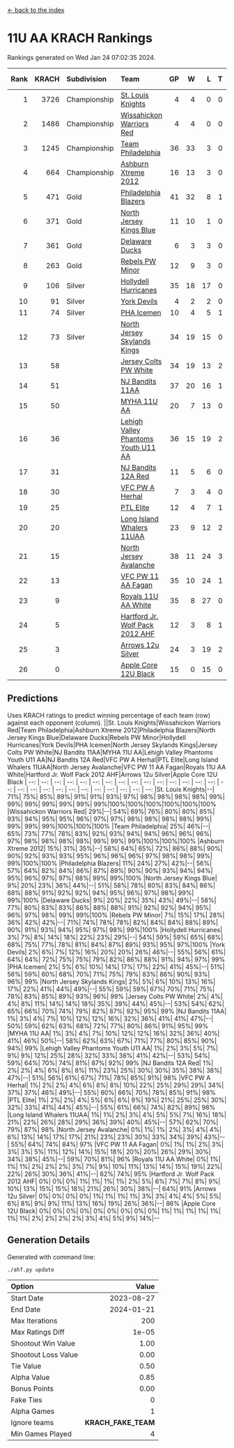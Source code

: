 [<- back to the index](readme.md)
# 11U AA KRACH Rankings
Rankings generated on Wed Jan 24 07:02:35 2024.

Rank|KRACH|Subdivision|Team|GP|W|L|T|OTW|OTL|SoS|Exp Wins|Win Diff
---:|---:|:---|:---|---:|---:|---:|---:|---:|---:|---:|---:|---:
1|3726|Championship|[St. Louis Knights](https://gamesheetstats.com/seasons/3659/teams/143319/schedule)|4|4|0|0|0|0|124|4.8|-0.0
2|1486|Championship|[Wissahickon Warriors Red](https://gamesheetstats.com/seasons/3659/teams/140468/schedule)|4|4|0|0|1|0|48|4.8|-0.0
3|1245|Championship|[Team Philadelphia](https://gamesheetstats.com/seasons/3659/teams/140788/schedule)|36|33|3|0|1|1|137|33.9|0.0
4|664|Championship|[Ashburn Xtreme 2012](https://gamesheetstats.com/seasons/3659/teams/140775/schedule)|16|13|3|0|1|0|255|13.9|0.0
5|471|Gold|[Philadelphia Blazers](https://gamesheetstats.com/seasons/3659/teams/140785/schedule)|41|32|8|1|2|1|283|33.3|-0.0
6|371|Gold|[North Jersey Kings Blue](https://gamesheetstats.com/seasons/3659/teams/140459/schedule)|11|10|1|0|1|0|41|10.9|0.0
7|361|Gold|[Delaware Ducks](https://gamesheetstats.com/seasons/3659/teams/140453/schedule)|6|3|3|0|1|1|521|3.9|0.0
8|263|Gold|[Rebels PW Minor](https://gamesheetstats.com/seasons/3659/teams/140786/schedule)|12|9|3|0|0|0|194|9.9|0.0
9|106|Silver|[Hollydell Hurricanes](https://gamesheetstats.com/seasons/3659/teams/140777/schedule)|35|18|17|0|1|3|440|18.9|0.0
10|91|Silver|[York Devils](https://gamesheetstats.com/seasons/3659/teams/140469/schedule)|4|2|2|0|1|0|504|2.9|0.0
11|74|Silver|[PHA Icemen](https://gamesheetstats.com/seasons/3659/teams/143313/schedule)|10|4|5|1|1|0|254|5.4|0.0
12|73|Silver|[North Jersey Skylands Kings](https://gamesheetstats.com/seasons/3659/teams/140784/schedule)|34|19|15|0|2|3|179|19.9|0.0
13|58||[Jersey Colts PW White](https://gamesheetstats.com/seasons/3659/teams/140778/schedule)|34|19|13|2|2|0|111|20.9|0.0
14|51||[NJ Bandits 11AA](https://gamesheetstats.com/seasons/3659/teams/140782/schedule)|37|20|16|1|0|2|128|21.4|0.0
15|50||[MYHA 11U AA](https://gamesheetstats.com/seasons/3659/teams/140781/schedule)|20|7|13|0|0|0|327|7.9|0.0
16|36||[Lehigh Valley Phantoms Youth U11 AA](https://gamesheetstats.com/seasons/3659/teams/140779/schedule)|36|15|19|2|1|1|272|16.9|0.0
17|31||[NJ Bandits 12A Red](https://gamesheetstats.com/seasons/3659/teams/140458/schedule)|11|5|6|0|0|0|43|5.9|0.0
18|30||[VFC PW A Herhal](https://gamesheetstats.com/seasons/3659/teams/140467/schedule)|7|3|4|0|1|1|97|3.9|0.0
19|25||[PTL Elite](https://gamesheetstats.com/seasons/3659/teams/140462/schedule)|12|4|7|1|1|0|45|5.4|0.0
20|20||[Long Island Whalers 11UAA](https://gamesheetstats.com/seasons/3659/teams/140780/schedule)|23|9|12|2|0|1|71|10.9|0.0
21|15||[North Jersey Avalanche](https://gamesheetstats.com/seasons/3659/teams/140783/schedule)|38|11|24|3|1|5|147|13.4|0.0
22|13||[VFC PW 11 AA Fagan](https://gamesheetstats.com/seasons/3659/teams/140789/schedule)|35|10|24|1|3|1|273|11.4|0.0
23|9||[Royals 11U AA White](https://gamesheetstats.com/seasons/3659/teams/140787/schedule)|35|8|27|0|1|0|297|8.9|0.0
24|5||[Hartford Jr. Wolf Pack 2012 AHF](https://gamesheetstats.com/seasons/3659/teams/140776/schedule)|12|3|8|1|0|0|33|4.4|0.0
25|3||[Arrows 12u Silver](https://gamesheetstats.com/seasons/3659/teams/140774/schedule)|24|3|19|2|0|1|66|4.9|0.0
26|0||[Apple Core 12U Black](https://gamesheetstats.com/seasons/3659/teams/140773/schedule)|15|0|15|0|0|0|314|0.9|0.0

## Predictions
Uses KRACH ratings to predict winning percentage of each team (row) against each opponent (column).
||St. Louis Knights|Wissahickon Warriors Red|Team Philadelphia|Ashburn Xtreme 2012|Philadelphia Blazers|North Jersey Kings Blue|Delaware Ducks|Rebels PW Minor|Hollydell Hurricanes|York Devils|PHA Icemen|North Jersey Skylands Kings|Jersey Colts PW White|NJ Bandits 11AA|MYHA 11U AA|Lehigh Valley Phantoms Youth U11 AA|NJ Bandits 12A Red|VFC PW A Herhal|PTL Elite|Long Island Whalers 11UAA|North Jersey Avalanche|VFC PW 11 AA Fagan|Royals 11U AA White|Hartford Jr. Wolf Pack 2012 AHF|Arrows 12u Silver|Apple Core 12U Black
| --: | --: | --: | --: | --: | --: | --: | --: | --: | --: | --: | --: | --: | --: | --: | --: | --: | --: | --: | --: | --: | --: | --: | --: | --: | --: | --: 
|St. Louis Knights|--| 71%| 75%| 85%| 89%| 91%| 91%| 93%| 97%| 98%| 98%| 98%| 98%| 99%| 99%| 99%| 99%| 99%| 99%| 99%|100%|100%|100%|100%|100%|100%
|Wissahickon Warriors Red| 29%|--| 54%| 69%| 76%| 80%| 80%| 85%| 93%| 94%| 95%| 95%| 96%| 97%| 97%| 98%| 98%| 98%| 98%| 99%| 99%| 99%| 99%|100%|100%|100%
|Team Philadelphia| 25%| 46%|--| 65%| 73%| 77%| 78%| 83%| 92%| 93%| 94%| 94%| 96%| 96%| 96%| 97%| 98%| 98%| 98%| 98%| 99%| 99%| 99%|100%|100%|100%
|Ashburn Xtreme 2012| 15%| 31%| 35%|--| 58%| 64%| 65%| 72%| 86%| 88%| 90%| 90%| 92%| 93%| 93%| 95%| 96%| 96%| 96%| 97%| 98%| 98%| 99%| 99%|100%|100%
|Philadelphia Blazers| 11%| 24%| 27%| 42%|--| 56%| 57%| 64%| 82%| 84%| 86%| 87%| 89%| 90%| 90%| 93%| 94%| 94%| 95%| 96%| 97%| 97%| 98%| 99%| 99%|100%
|North Jersey Kings Blue|  9%| 20%| 23%| 36%| 44%|--| 51%| 58%| 78%| 80%| 83%| 84%| 86%| 88%| 88%| 91%| 92%| 92%| 94%| 95%| 96%| 97%| 98%| 99%| 99%|100%
|Delaware Ducks|  9%| 20%| 22%| 35%| 43%| 49%|--| 58%| 77%| 80%| 83%| 83%| 86%| 88%| 88%| 91%| 92%| 92%| 94%| 95%| 96%| 97%| 98%| 99%| 99%|100%
|Rebels PW Minor|  7%| 15%| 17%| 28%| 36%| 42%| 42%|--| 71%| 74%| 78%| 78%| 82%| 84%| 84%| 88%| 89%| 90%| 91%| 93%| 94%| 95%| 97%| 98%| 99%|100%
|Hollydell Hurricanes|  3%|  7%|  8%| 14%| 18%| 22%| 23%| 29%|--| 54%| 59%| 59%| 65%| 68%| 68%| 75%| 77%| 78%| 81%| 84%| 87%| 89%| 93%| 95%| 97%|100%
|York Devils|  2%|  6%|  7%| 12%| 16%| 20%| 20%| 26%| 46%|--| 55%| 56%| 61%| 64%| 64%| 72%| 75%| 75%| 79%| 82%| 86%| 88%| 91%| 94%| 97%| 99%
|PHA Icemen|  2%|  5%|  6%| 10%| 14%| 17%| 17%| 22%| 41%| 45%|--| 51%| 56%| 59%| 60%| 68%| 70%| 71%| 75%| 79%| 83%| 86%| 90%| 93%| 96%| 99%
|North Jersey Skylands Kings|  2%|  5%|  6%| 10%| 13%| 16%| 17%| 22%| 41%| 44%| 49%|--| 55%| 59%| 59%| 67%| 70%| 71%| 75%| 78%| 83%| 85%| 89%| 93%| 96%| 99%
|Jersey Colts PW White|  2%|  4%|  4%|  8%| 11%| 14%| 14%| 18%| 35%| 39%| 44%| 45%|--| 53%| 54%| 62%| 65%| 66%| 70%| 74%| 79%| 82%| 87%| 92%| 95%| 99%
|NJ Bandits 11AA|  1%|  3%|  4%|  7%| 10%| 12%| 12%| 16%| 32%| 36%| 41%| 41%| 47%|--| 50%| 59%| 62%| 63%| 68%| 72%| 77%| 80%| 86%| 91%| 95%| 99%
|MYHA 11U AA|  1%|  3%|  4%|  7%| 10%| 12%| 12%| 16%| 32%| 36%| 40%| 41%| 46%| 50%|--| 58%| 62%| 63%| 67%| 71%| 77%| 80%| 85%| 90%| 94%| 99%
|Lehigh Valley Phantoms Youth U11 AA|  1%|  2%|  3%|  5%|  7%|  9%|  9%| 12%| 25%| 28%| 32%| 33%| 38%| 41%| 42%|--| 53%| 54%| 59%| 64%| 70%| 74%| 81%| 87%| 92%| 99%
|NJ Bandits 12A Red|  1%|  2%|  2%|  4%|  6%|  8%|  8%| 11%| 23%| 25%| 30%| 30%| 35%| 38%| 38%| 47%|--| 51%| 56%| 61%| 67%| 71%| 78%| 85%| 91%| 98%
|VFC PW A Herhal|  1%|  2%|  2%|  4%|  6%|  8%|  8%| 10%| 22%| 25%| 29%| 29%| 34%| 37%| 37%| 46%| 49%|--| 55%| 60%| 66%| 70%| 78%| 85%| 91%| 98%
|PTL Elite|  1%|  2%|  2%|  4%|  5%|  6%|  6%|  9%| 19%| 21%| 25%| 25%| 30%| 32%| 33%| 41%| 44%| 45%|--| 55%| 61%| 66%| 74%| 82%| 89%| 98%
|Long Island Whalers 11UAA|  1%|  1%|  2%|  3%|  4%|  5%|  5%|  7%| 16%| 18%| 21%| 22%| 26%| 28%| 29%| 36%| 39%| 40%| 45%|--| 57%| 62%| 70%| 79%| 87%| 98%
|North Jersey Avalanche|  0%|  1%|  1%|  2%|  3%|  4%|  4%|  6%| 13%| 14%| 17%| 17%| 21%| 23%| 23%| 30%| 33%| 34%| 39%| 43%|--| 55%| 64%| 74%| 84%| 97%
|VFC PW 11 AA Fagan|  0%|  1%|  1%|  2%|  3%|  3%|  3%|  5%| 11%| 12%| 14%| 15%| 18%| 20%| 20%| 26%| 29%| 30%| 34%| 38%| 45%|--| 59%| 70%| 81%| 96%
|Royals 11U AA White|  0%|  1%|  1%|  1%|  2%|  2%|  2%|  3%|  7%|  9%| 10%| 11%| 13%| 14%| 15%| 19%| 22%| 22%| 26%| 30%| 36%| 41%|--| 62%| 74%| 95%
|Hartford Jr. Wolf Pack 2012 AHF|  0%|  0%|  0%|  1%|  1%|  1%|  1%|  2%|  5%|  6%|  7%|  7%|  8%|  9%| 10%| 13%| 15%| 15%| 18%| 21%| 26%| 30%| 38%|--| 64%| 91%
|Arrows 12u Silver|  0%|  0%|  0%|  0%|  1%|  1%|  1%|  1%|  3%|  3%|  4%|  4%|  5%|  5%|  6%|  8%|  9%|  9%| 11%| 13%| 16%| 19%| 26%| 36%|--| 86%
|Apple Core 12U Black|  0%|  0%|  0%|  0%|  0%|  0%|  0%|  0%|  0%|  1%|  1%|  1%|  1%|  1%|  1%|  1%|  2%|  2%|  2%|  2%|  3%|  4%|  5%|  9%| 14%|--

## Generation Details

Generated with command line:
```
./ahf.py update
```

| Option | Value |
| :----- | ----: |
| Start Date | 2023-08-27 |
| End Date | 2024-01-21 |
| Max Iterations | 200 |
| Max Ratings Diff | 1e-05 |
| Shootout Win Value | 1.00 |
| Shootout Loss Value | 0.00 |
| Tie Value | 0.50 |
| Alpha Value | 0.85 |
| Bonus Points | 0.00 |
| Fake Ties | 0 |
| Alpha Games | 1 |
| Ignore teams | __KRACH_FAKE_TEAM__ |
| Min Games Played | 4 |

